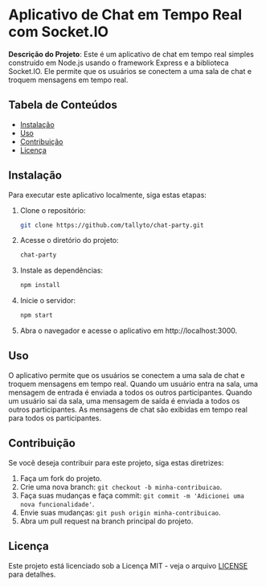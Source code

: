 # Aplicativo de Chat em Tempo Real com Socket.IO

**Descrição do Projeto**: Este é um aplicativo de chat em tempo real simples construído em Node.js usando o framework Express e a biblioteca Socket.IO. Ele permite que os usuários se conectem a uma sala de chat e troquem mensagens em tempo real.

## Tabela de Conteúdos
- [Instalação](#instalação)
- [Uso](#uso)
- [Contribuição](#contribuição)
- [Licença](#licença)

## Instalação

Para executar este aplicativo localmente, siga estas etapas:

1. Clone o repositório:
   ```bash
   git clone https://github.com/tallyto/chat-party.git
   ```

2. Acesse o diretório do projeto:
   ```bash
   chat-party
   ```

3. Instale as dependências:
   ```bash
   npm install
   ```

4. Inicie o servidor:
   ```bash
   npm start
   ```

5. Abra o navegador e acesse o aplicativo em http://localhost:3000.

## Uso

O aplicativo permite que os usuários se conectem a uma sala de chat e troquem mensagens em tempo real. Quando um usuário entra na sala, uma mensagem de entrada é enviada a todos os outros participantes. Quando um usuário sai da sala, uma mensagem de saída é enviada a todos os outros participantes. As mensagens de chat são exibidas em tempo real para todos os participantes.

## Contribuição

Se você deseja contribuir para este projeto, siga estas diretrizes:

1. Faça um fork do projeto.
2. Crie uma nova branch: `git checkout -b minha-contribuicao`.
3. Faça suas mudanças e faça commit: `git commit -m 'Adicionei uma nova funcionalidade'`.
4. Envie suas mudanças: `git push origin minha-contribuicao`.
5. Abra um pull request na branch principal do projeto.

## Licença

Este projeto está licenciado sob a Licença MIT - veja o arquivo [LICENSE](LICENSE) para detalhes.
